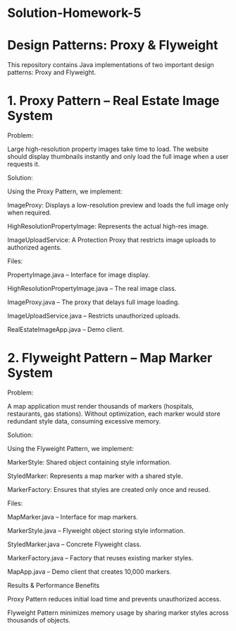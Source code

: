 # Solution-Homework-5
# Design Patterns: Proxy & Flyweight
This repository contains Java implementations of two important design patterns: Proxy and Flyweight.
# 1. Proxy Pattern – Real Estate Image System
Problem:

Large high-resolution property images take time to load. The website should display thumbnails instantly and only load the full image when a user requests it.

Solution:

Using the Proxy Pattern, we implement:

ImageProxy: Displays a low-resolution preview and loads the full image only when required.

HighResolutionPropertyImage: Represents the actual high-res image.

ImageUploadService: A Protection Proxy that restricts image uploads to authorized agents.

Files:

PropertyImage.java – Interface for image display.

HighResolutionPropertyImage.java – The real image class.

ImageProxy.java – The proxy that delays full image loading.

ImageUploadService.java – Restricts unauthorized uploads.

RealEstateImageApp.java – Demo client.

# 2. Flyweight Pattern – Map Marker System
Problem:

A map application must render thousands of markers (hospitals, restaurants, gas stations). Without optimization, each marker would store redundant style data, consuming excessive memory.

Solution:

Using the Flyweight Pattern, we implement:

MarkerStyle: Shared object containing style information.

StyledMarker: Represents a map marker with a shared style.

MarkerFactory: Ensures that styles are created only once and reused.

Files:

MapMarker.java – Interface for map markers.

MarkerStyle.java – Flyweight object storing style information.

StyledMarker.java – Concrete Flyweight class.

MarkerFactory.java – Factory that reuses existing marker styles.

MapApp.java – Demo client that creates 10,000 markers.

Results & Performance Benefits

Proxy Pattern reduces initial load time and prevents unauthorized access.

Flyweight Pattern minimizes memory usage by sharing marker styles across thousands of objects.
